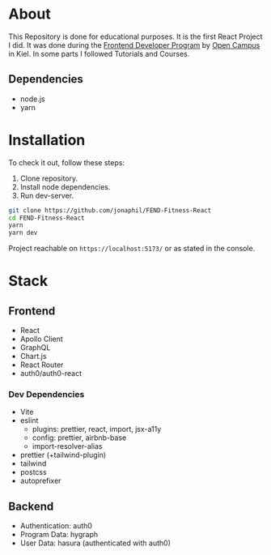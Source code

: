 # About

This Repository is done for educational purposes. It is the first React Project I did. It was done during the [Frontend Developer Program](https://edu.opencampus.sh/en/course/94) by [Open Campus](https://www.opencampus.sh) in Kiel. In some parts I followed Tutorials and Courses.

## Dependencies

- node.js
- yarn

# Installation

To check it out, follow these steps:

1. Clone repository.
1. Install node dependencies.
1. Run dev-server.
  
  ```bash
  git clone https://github.com/jonaphil/FEND-Fitness-React
  cd FEND-Fitness-React
  yarn
  yarn dev
  ```

Project reachable on `https://localhost:5173/` or as stated in the console.

# Stack

## Frontend

- React
- Apollo Client
- GraphQL
- Chart.js
- React Router
- auth0/auth0-react

### Dev Dependencies

- Vite
- eslint
  - plugins: prettier, react, import, jsx-a11y
  - config: prettier, airbnb-base
  - import-resolver-alias
- prettier (+tailwind-plugin)
- tailwind
- postcss
- autoprefixer
  
## Backend

- Authentication: auth0
- Program Data: hygraph
- User Data: hasura (authenticated with auth0)

